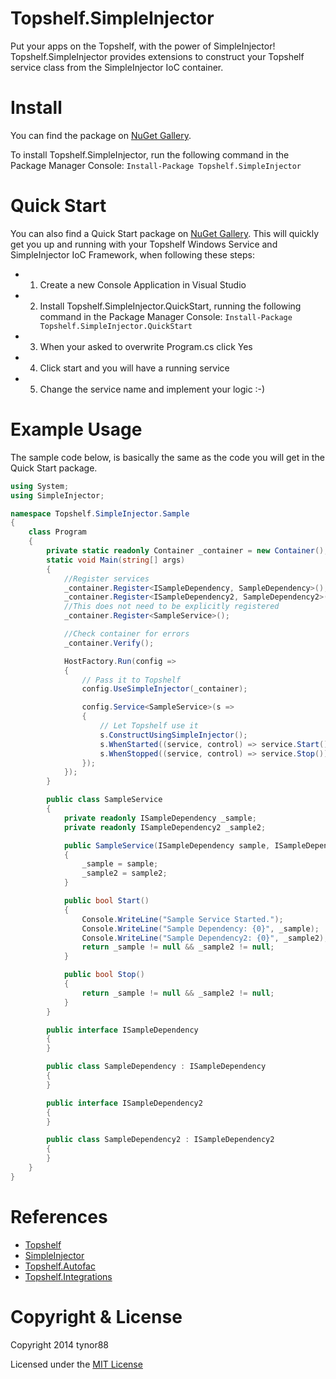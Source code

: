 Topshelf.SimpleInjector
=======================

Put your apps on the Topshelf, with the power of SimpleInjector! Topshelf.SimpleInjector provides extensions to construct your Topshelf service class from the SimpleInjector IoC container.

Install
=======================
You can find the package on [NuGet Gallery](https://www.nuget.org/packages/Topshelf.SimpleInjector/).

To install Topshelf.SimpleInjector, run the following command in the Package Manager Console:
`Install-Package Topshelf.SimpleInjector`

Quick Start
=======================
You can also find a Quick Start package on [NuGet Gallery](https://www.nuget.org/packages/Topshelf.SimpleInjector.QuickStart/). This will quickly get you up and running with your Topshelf Windows Service and SimpleInjector IoC Framework, when following these steps:

- 1) Create a new Console Application in Visual Studio
- 2) Install Topshelf.SimpleInjector.QuickStart, running the following command in the Package Manager Console:
`Install-Package Topshelf.SimpleInjector.QuickStart`
- 3) When your asked to overwrite Program.cs click Yes
- 4) Click start and you will have a running service
- 5) Change the service name and implement your logic :-)

Example Usage
=======================
The sample code below, is basically the same as the code you will get in the Quick Start package.
```csharp
using System;
using SimpleInjector;

namespace Topshelf.SimpleInjector.Sample
{
    class Program
    {
        private static readonly Container _container = new Container();
        static void Main(string[] args)
        {
            //Register services
            _container.Register<ISampleDependency, SampleDependency>();
            _container.Register<ISampleDependency2, SampleDependency2>();
            //This does not need to be explicitly registered
            _container.Register<SampleService>();

            //Check container for errors
            _container.Verify();

            HostFactory.Run(config =>
            {
                // Pass it to Topshelf
                config.UseSimpleInjector(_container);

                config.Service<SampleService>(s =>
                {
                    // Let Topshelf use it
                    s.ConstructUsingSimpleInjector();
                    s.WhenStarted((service, control) => service.Start());
                    s.WhenStopped((service, control) => service.Stop());
                });
            });
        }

        public class SampleService
        {
            private readonly ISampleDependency _sample;
            private readonly ISampleDependency2 _sample2;

            public SampleService(ISampleDependency sample, ISampleDependency2 sample2)
            {
                _sample = sample;
                _sample2 = sample2;
            }

            public bool Start()
            {
                Console.WriteLine("Sample Service Started.");
                Console.WriteLine("Sample Dependency: {0}", _sample);
                Console.WriteLine("Sample Dependency2: {0}", _sample2);
                return _sample != null && _sample2 != null;
            }

            public bool Stop()
            {
                return _sample != null && _sample2 != null;
            }
        }

        public interface ISampleDependency
        {
        }

        public class SampleDependency : ISampleDependency
        {
        }

        public interface ISampleDependency2
        {
        }

        public class SampleDependency2 : ISampleDependency2
        {
        }
    }
}
```

References
=======================
- [Topshelf](http://topshelf-project.com)
- [SimpleInjector](https://simpleinjector.org)
- [Topshelf.Autofac](https://github.com/alexandrnikitin/Topshelf.Autofac)
- [Topshelf.Integrations](https://github.com/dtinteractive/Topshelf.Integrations)

Copyright & License
=======================
Copyright 2014 tynor88

Licensed under the [MIT License](https://github.com/tynor88/Topshelf.SimpleInjector/blob/master/LICENSE)
